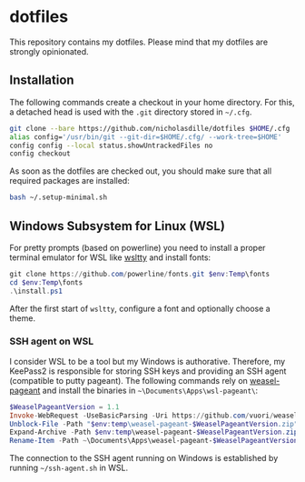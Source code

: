 # dotfiles

This repository contains my dotfiles. Please mind that my dotfiles are strongly opinionated.

## Installation

The following commands create a checkout in your home directory. For this, a detached head is used with the `.git` directory stored in `~/.cfg`.

```bash
git clone --bare https://github.com/nicholasdille/dotfiles $HOME/.cfg
alias config='/usr/bin/git --git-dir=$HOME/.cfg/ --work-tree=$HOME'
config config --local status.showUntrackedFiles no
config checkout
```

As soon as the dotfiles are checked out, you should make sure that all required packages are installed:

```bash
bash ~/.setup-minimal.sh
```

## Windows Subsystem for Linux (WSL)

For pretty prompts (based on powerline) you need to install a proper terminal emulator for WSL like [wsltty](https://github.com/mintty/wsltty) and install fonts:

```powershell
git clone https://github.com/powerline/fonts.git $env:Temp\fonts
cd $env:Temp\fonts
.\install.ps1
```

After the first start of `wsltty`, configure a font and optionally choose a theme.

### SSH agent on WSL

I consider WSL to be a tool but my Windows is authorative. Therefore, my KeePass2 is responsible for storing SSH keys and providing an SSH agent (compatible to putty pageant). The following commands rely on [weasel-pageant](https://github.com/vuori/weasel-pageant) and install the binaries in `~\Documents\Apps\wsl-pageant\`:

```powershell
$WeaselPageantVersion = 1.1
Invoke-WebRequest -UseBasicParsing -Uri https://github.com/vuori/weasel-pageant/releases/download/v$WeaselPageantVersion/weasel-pageant-$WeaselPageantVersion.zip -OutFile "$env:temp\weasel-pageant-$WeaselPageantVersion.zip"
Unblock-File -Path "$env:temp\weasel-pageant-$WeaselPageantVersion.zip"
Expand-Archive -Path $env:temp\weasel-pageant-$WeaselPageantVersion.zip -DestinationPath ~\Documents\Apps
Rename-Item -Path ~\Documents\Apps\weasel-pageant-$WeaselPageantVersion -NewName ~\Documents\Apps\weasel-pageant
```

The connection to the SSH agent running on Windows is established by running `~/ssh-agent.sh` in WSL.
